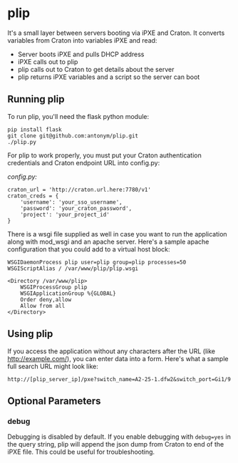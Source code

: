 # plip
It's a small layer between servers booting via iPXE and Craton.  It converts variables from Craton into variables iPXE and read:

* Server boots iPXE and pulls DHCP address
* iPXE calls out to plip
* plip calls out to Craton to get details about the server
* plip returns iPXE variables and a script so the server can boot

## Running plip
To run plip, you'll need the flask python module:

    pip install flask
    git clone git@github.com:antonym/plip.git
    ./plip.py

For plip to work properly, you must put your Craton authentication credentials and Craton endpoint URL into config.py:

*config.py:*

    craton_url = 'http://craton.url.here:7780/v1'
    craton_creds = {
        'username': 'your_sso_username',
        'password': 'your_craton_password',
        'project': 'your_project_id'
    }

There is a wsgi file supplied as well in case you want to run the application along with mod_wsgi and an apache server.  Here's a sample apache configuration that you could add to a virtual host block:

    WSGIDaemonProcess plip user=plip group=plip processes=50
    WSGIScriptAlias / /var/www/plip/plip.wsgi

    <Directory /var/www/plip>
        WSGIProcessGroup plip
        WSGIApplicationGroup %{GLOBAL}
        Order deny,allow
        Allow from all
    </Directory>

## Using plip
If you access the application without any characters after the URL (like http://example.com/), you can enter data into a form.  Here's what a sample full search URL might look like:

    http://[plip_server_ip]/pxe?switch_name=A2-25-1.dfw2&switch_port=Gi1/9

## Optional Parameters

### debug
Debugging is disabled by default.  If you enable debugging with `debug=yes` in the query string, plip will append the json dump from Craton to end of the iPXE file.  This could be useful for troubleshooting.
